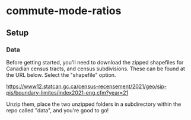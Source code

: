 # commute-mode-ratios

## Setup

### Data
Before getting started, you'll need to download the zipped shapefiles for Canadian census tracts, and census subdivisions.
These can be found at the URL below. Select the "shapefile" option.

https://www12.statcan.gc.ca/census-recensement/2021/geo/sip-pis/boundary-limites/index2021-eng.cfm?year=21

Unzip them, place the two unzipped folders in a subdirectory within the repo called "data", and you're good to go!


